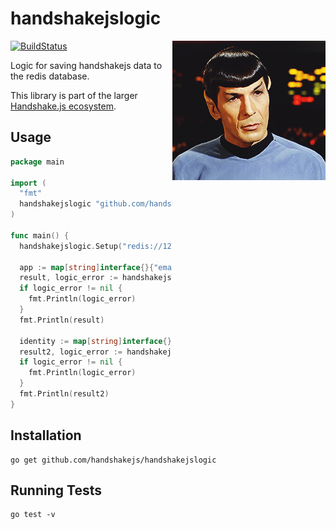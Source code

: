 # handshakejslogic

<img src="https://raw.githubusercontent.com/handshakejs/handshakejslogic/master/handshakejslogic.gif" alt="handshakejslogic" align="right" />

[![BuildStatus](https://travis-ci.org/handshakejs/handshakejslogic.png?branch=master)](https://travis-ci.org/handshakejs/handshakejslogic)

Logic for saving handshakejs data to the redis database.

This library is part of the larger [Handshake.js ecosystem](https://github.com/handshakejs).

## Usage

```go
package main

import (
  "fmt"
  handshakejslogic "github.com/handshakejs/handshakejslogic"
)

func main() {
  handshakejslogic.Setup("redis://127.0.0.1:6379")

  app := map[string]interface{}{"email": EMAIL, "app_name": APP_NAME}
  result, logic_error := handshakejslogic.AppsCreate(app)
  if logic_error != nil {
    fmt.Println(logic_error)
  }
  fmt.Println(result)

  identity := map[string]interface{}{"email": "identity0@mailinator.com", "app_name": APP_NAME}
  result2, logic_error := handshakejslogic.IdentitiesCreate(app)
  if logic_error != nil {
    fmt.Println(logic_error)
  }
  fmt.Println(result2)
}
```

## Installation

```
go get github.com/handshakejs/handshakejslogic
```

## Running Tests

```
go test -v
```
